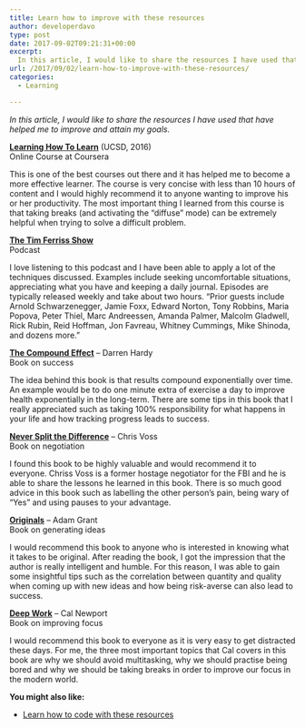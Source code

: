 ```yaml
---
title: Learn how to improve with these resources
author: developerdavo
type: post
date: 2017-09-02T09:21:31+00:00
excerpt: 
  In this article, I would like to share the resources I have used that have helped me to improve and attain my goals.
url: /2017/09/02/learn-how-to-improve-with-these-resources/
categories:
  - Learning

---
```

_In this article, I would like to share the resources I have used that have helped me to improve and attain my goals._

**<a href="https://www.coursera.org/learn/learning-how-to-learn" target="_blank" 
rel="noopener noreferrer">Learning How To Learn</a>** (UCSD, 2016)  
Online Course at Coursera

This is one of the best courses out there and it has helped me to become a more effective learner. 
The course is very concise with less than 10 hours of content 
and I would highly recommend it to anyone wanting to improve his or her productivity. 
The most important thing I learned from this course is that taking breaks 
(and activating the &#8220;diffuse&#8221; mode) can be extremely helpful when trying to solve a difficult problem.

**<a href="http://fourhourworkweek.com/podcast/" target="_blank" 
rel="noopener noreferrer">The Tim Ferriss Show</a>**  
Podcast

I love listening to this podcast and I have been able to apply a lot of the techniques discussed. 
Examples include seeking uncomfortable situations, appreciating what you have and keeping a daily journal. 
Episodes are typically released weekly and take about two hours. 
&#8220;Prior guests include Arnold Schwarzenegger, Jamie Foxx, Edward Norton, Tony Robbins, Maria Popova, Peter Thiel, 
Marc Andreessen, Amanda Palmer, Malcolm Gladwell, Rick Rubin, Reid Hoffman, Jon Favreau, Whitney Cummings, 
Mike Shinoda, and dozens more.&#8221;

**<a href="https://www.goodreads.com/book/show/9420697-the-compound-effect?from_search=true" target="_blank" 
rel="noopener">The Compound Effect</a>** &#8211; Darren Hardy  
Book on success

The idea behind this book is that results compound exponentially over time. 
An example would be to do one minute extra of exercise a day to improve health exponentially in the long-term. 
There are some tips in this book that I really appreciated such as 
taking 100% responsibility for what happens in your life and how tracking progress leads to success.

**<a href="https://www.goodreads.com/book/show/26156469-never-split-the-difference?from_search=true" target="_blank" 
rel="noopener">Never Split the Difference</a>** &#8211; Chris Voss  
Book on negotiation

I found this book to be highly valuable and would recommend it to everyone. 
Chriss Voss is a former hostage negotiator for the FBI and he is able to share the lessons he learned in this book. 
There is so much good advice in this book such as labelling the other person&#8217;s pain, 
being wary of &#8220;Yes&#8221; and using pauses to your advantage.

**<a href="https://www.goodreads.com/book/show/25614523-originals?from_search=true" target="_blank" 
rel="noopener">Originals</a>** &#8211; Adam Grant  
Book on generating ideas

I would recommend this book to anyone who is interested in knowing what it takes to be original. 
After reading the book, I got the impression that the author is really intelligent and humble. 
For this reason, I was able to gain some insightful tips such as the correlation between quantity and quality 
when coming up with new ideas and how being risk-averse can also lead to success.

**<a href="http://calnewport.com/books/deep-work/" target="_blank" rel="noopener">Deep Work</a>** &#8211; Cal Newport  
Book on improving focus

I would recommend this book to everyone as it is very easy to get distracted these days. 
For me, the three most important topics that Cal covers in this book are why we should avoid multitasking, 
why we should practise being bored and why we should be taking breaks in order to improve our focus in the modern world.

**You might also like:**

  * [Learn how to code with these resources][6]

 [6]: http://learnitmyway.com/2017/06/04/learn-how-to-code-with-these-resources/
